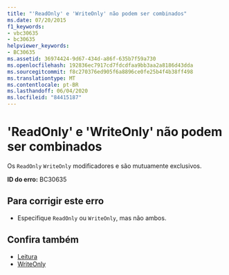 ```yaml
---
title: "'ReadOnly' e 'WriteOnly' não podem ser combinados"
ms.date: 07/20/2015
f1_keywords:
- vbc30635
- bc30635
helpviewer_keywords:
- BC30635
ms.assetid: 36974424-9d67-434d-a86f-635b7f59a730
ms.openlocfilehash: 192836ec7917cd7fdcdfaa9bb3aa2a8186d43dda
ms.sourcegitcommit: f8c270376ed905f6a8896ce0fe25b4f4b38ff498
ms.translationtype: MT
ms.contentlocale: pt-BR
ms.lasthandoff: 06/04/2020
ms.locfileid: "84415187"
---
```

# <a name="readonly-and-writeonly-cannot-be-combined"></a>'ReadOnly' e 'WriteOnly' não podem ser combinados
Os `ReadOnly` `WriteOnly` modificadores e são mutuamente exclusivos.  
  
 **ID do erro:** BC30635  
  
## <a name="to-correct-this-error"></a>Para corrigir este erro  
  
- Especifique `ReadOnly` ou `WriteOnly`, mas não ambos.  
  
## <a name="see-also"></a>Confira também

- [Leitura](../language-reference/modifiers/readonly.md)
- [WriteOnly](../language-reference/modifiers/writeonly.md)
